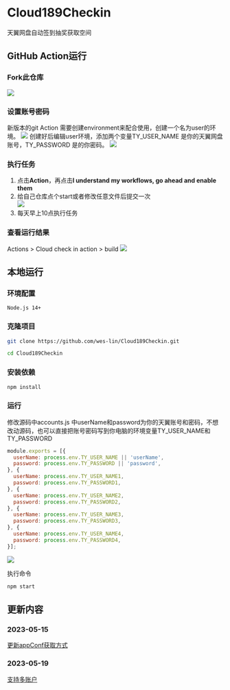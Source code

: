 # Cloud189Checkin
天翼网盘自动签到抽奖获取空间

## GitHub Action运行
### Fork此仓库
![](https://cdn.jsdelivr.net/gh/wes-lin/Cloud189Checkin/image/fork.png)
### 设置账号密码
新版本的git Action 需要创建environment来配合使用，创建一个名为user的环境。
![](https://cdn.jsdelivr.net/gh/wes-lin/Cloud189Checkin/image/env.png)
创建好后编辑user环境，添加两个变量TY_USER_NAME 是你的天翼网盘账号，TY_PASSWORD 是的你密码。
![](https://cdn.jsdelivr.net/gh/wes-lin/Cloud189Checkin/image/config.png)
### 执行任务
1. 点击**Action**，再点击**I understand my workflows, go ahead and enable them**  
2. 给自己仓库点个start或者修改任意文件后提交一次  
![](http://tu.yaohuo.me/imgs/2020/06/34ca160c972b9927.png)
3. 每天早上10点执行任务

### 查看运行结果
Actions > Cloud check in action > build
![](https://cdn.jsdelivr.net/gh/wes-lin/Cloud189Checkin/image/action.png)

## 本地运行
### 环境配置 
```
Node.js 14+
```
### 克隆项目
```bash
git clone https://github.com/wes-lin/Cloud189Checkin.git
```
```bash
cd Cloud189Checkin
```
### 安装依赖
```bash
npm install
```
### 运行
​修改源码中accounts.js 中userName和password为你的天翼账号和密码，不想改动源码，也可以直接把账号密码写到你电脑的环境变量TY_USER_NAME和TY_PASSWORD
``` javascript
module.exports = [{
  userName: process.env.TY_USER_NAME || 'userName',
  password: process.env.TY_PASSWORD || 'password',
}, {
  userName: process.env.TY_USER_NAME1,
  password: process.env.TY_PASSWORD1,
}, {
  userName: process.env.TY_USER_NAME2,
  password: process.env.TY_PASSWORD2,
}, {
  userName: process.env.TY_USER_NAME3,
  password: process.env.TY_PASSWORD3,
}, {
  userName: process.env.TY_USER_NAME4,
  password: process.env.TY_PASSWORD4,
}];
```
![](https://cdn.jsdelivr.net/gh/wes-lin/Cloud189Checkin/image/local.png)

执行命令
``` bash
npm start
```

## 更新内容

### 2023-05-15
[更新appConf获取方式](https://github.com/wes-lin/Cloud189Checkin/issues/5)
### 2023-05-19
[支持多账户](https://github.com/wes-lin/Cloud189Checkin/issues/7)